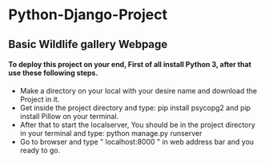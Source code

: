 # Python-Django-Project
## Basic Wildlife gallery Webpage 

#### To deploy this project on your end, First of all install Python 3, after that use these  following steps.
* Make a directory on your local with your desire name and download the Project in it.
* Get inside the project directory and type: pip install psycopg2 and pip install Pillow on your terminal.
* After that to start the localserver, You should be in the project directory in your terminal and type: python manage.py runserver
* Go to browser and type "   localhost:8000   " in  web address bar and you ready to go.
 
 

